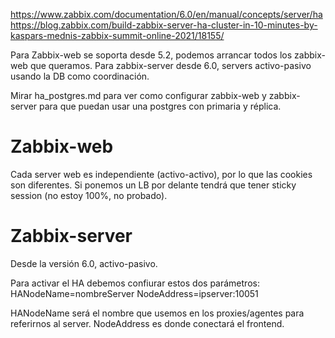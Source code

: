 https://www.zabbix.com/documentation/6.0/en/manual/concepts/server/ha
https://blog.zabbix.com/build-zabbix-server-ha-cluster-in-10-minutes-by-kaspars-mednis-zabbix-summit-online-2021/18155/

Para Zabbix-web se soporta desde 5.2, podemos arrancar todos los zabbix-web que queramos.
Para zabbix-server desde 6.0, servers activo-pasivo usando la DB como coordinación.

Mirar ha_postgres.md para ver como configurar zabbix-web y zabbix-server para que puedan usar una postgres con primaria y réplica.

# Zabbix-web
Cada server web es independiente (activo-activo), por lo que las cookies son diferentes.
Si ponemos un LB por delante tendrá que tener sticky session (no estoy 100%, no probado).

# Zabbix-server
Desde la versión 6.0, activo-pasivo.

Para activar el HA debemos confiurar estos dos parámetros:
HANodeName=nombreServer
NodeAddress=ipserver:10051

HANodeName será el nombre que usemos en los proxies/agentes para referirnos al server.
NodeAddress es donde conectará el frontend.
